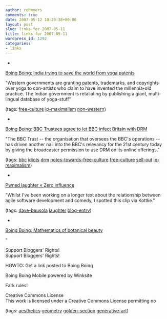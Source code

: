 ```yaml
---
author: robmyers
comments: true
date: 2007-05-12 10:20:38+00:00
layout: post
slug: links-for-2007-05-11
title: links for 2007-05-11
wordpress_id: 1292
categories:
- links
---
```


  

  *   


[Boing Boing: India trying to save the world from yoga patents](http://www.boingboing.net/2007/05/08/india_trying_to_save.html)

  


"Western governments are granting patents, trademarks, and copyrights over yoga to con-artists who claim to have invented the millennia-old practice. The Indian government is retaliating by publishing a giant, multi-lingual database of yoga-stuff"

  


(tags: [free-culture](http://del.icio.us/robmyers/free-culture) [ip-maximalism](http://del.icio.us/robmyers/ip-maximalism) [non-western](http://del.icio.us/robmyers/non-western))

  

  

  *   


[Boing Boing: BBC Trustees agree to let BBC infect Britain with DRM](http://www.boingboing.net/2007/05/07/bbc_trustees_agree_t.html)

  


"The BBC Trust -- the organisation that oversees the BBC's operations -- has driven another nail into the BBC's relevancy for the 21st century today by giving the broadcaster permission to use DRM on its online offerings."

  


(tags: [bbc](http://del.icio.us/robmyers/bbc) [idiots](http://del.icio.us/robmyers/idiots) [drm](http://del.icio.us/robmyers/drm) [notes-towards-free-culture](http://del.icio.us/robmyers/notes-towards-free-culture) [free-culture](http://del.icio.us/robmyers/free-culture) [sell-out](http://del.icio.us/robmyers/sell-out) [ip-maximalism](http://del.icio.us/robmyers/ip-maximalism))

  

  

  *   


[Pwned laughter « Zero influence](http://zeroinfluence.wordpress.com/2007/05/08/pwned-laughter/)

  


"Whilst I've been working on a longer text about the relationship between agile software development and comedy, I spotted this clip via Kottke."

  


(tags: [dave-bausola](http://del.icio.us/robmyers/dave-bausola) [laughter](http://del.icio.us/robmyers/laughter) [blog-entry](http://del.icio.us/robmyers/blog-entry))

  

  

  *   


[Boing Boing: Mathematics of botanical beauty](http://www.boingboing.net/2007/05/07/mathematics_of_botan.html)

  


"  
  
Support Bloggers' Rights!  
Support Bloggers' Rights!  
  
HOWTO: Get a link posted to Boing Boing  
  
Boing Boing Mobile powered by Winksite  
  
Fark rules!  
  
Creative Commons License  
This work is licensed under a Creative Commons License permitting no

  


(tags: [aesthetics](http://del.icio.us/robmyers/aesthetics) [geometry](http://del.icio.us/robmyers/geometry) [golden-section](http://del.icio.us/robmyers/golden-section) [generative-art](http://del.icio.us/robmyers/generative-art))

  

  
  


